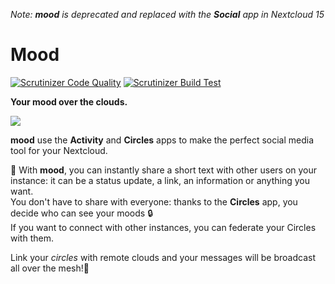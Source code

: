 _Note: **mood** is deprecated and replaced with the **Social** app in Nextcloud 15_

# Mood

[![Scrutinizer Code Quality](https://scrutinizer-ci.com/g/daita/mood/badges/quality-score.png?b=master&)](https://scrutinizer-ci.com/g/daita/mood/?branch=master)
[![Scrutinizer Build Test](https://scrutinizer-ci.com/g/daita/mood/badges/build.png?b=master&)](https://scrutinizer-ci.com/g/daita/mood/?branch=master)

**Your mood over the clouds.**

![](https://raw.githubusercontent.com/daita/mood/master/screenshots/0.2.0.png)


**mood** use the **Activity** and **Circles** apps to make the perfect social media tool for your Nextcloud.

💬 With **mood**, you can instantly share a short text with other users on your instance: it can be a status update, a link, an information or anything you want.  
You don't have to share with everyone: thanks to the **Circles** app, you decide who can see your moods 🔒  
If you want to connect with other instances, you can federate your Circles with them. 

Link your _circles_ with remote clouds and your messages will be broadcast all over the mesh!🚀  
